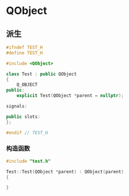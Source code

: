 <!--
 * @Description: 
 * @Version: 1.0
 * @Author: daLao
 * @Email: dalao@xxx.com
 * @Date: 2023-04-19 09:08:42
 * @LastEditors: daLao
 * @LastEditTime: 2023-04-20 15:36:50
-->

# QObject

## 派生

```c++
#ifndef TEST_H
#define TEST_H

#include <QObject>

class Test : public QObject
{
    Q_OBJECT
public:
    explicit Test(QObject *parent = nullptr);

signals:

public slots:
};

#endif // TEST_H
```

### 构造函数

```c++
#include "test.h"

Test::Test(QObject *parent) : QObject(parent)
{

}
```